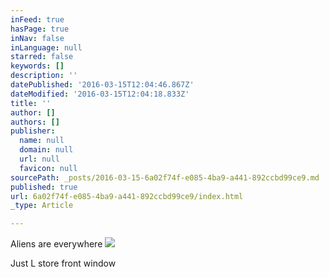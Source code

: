 ```yaml
---
inFeed: true
hasPage: true
inNav: false
inLanguage: null
starred: false
keywords: []
description: ''
datePublished: '2016-03-15T12:04:46.867Z'
dateModified: '2016-03-15T12:04:18.833Z'
title: ''
author: []
authors: []
publisher:
  name: null
  domain: null
  url: null
  favicon: null
sourcePath: _posts/2016-03-15-6a02f74f-e085-4ba9-a441-892ccbd99ce9.md
published: true
url: 6a02f74f-e085-4ba9-a441-892ccbd99ce9/index.html
_type: Article

---
```

Aliens are everywhere
![](https://the-grid-user-content.s3-us-west-2.amazonaws.com/ac54cf5b-3aec-4ccd-badd-8810f9a89d2b.jpg)

Just L store front window